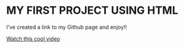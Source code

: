 <!DOCTYPE html>
<html>
  <body>
    <h1>MY FIRST PROJECT USING HTML</h1>
    <p>I've created a link to my Github page and enjoy!!</p>
    <p><a href="https://www.youtube.com/watch?v=dQw4w9WgXcQ">Watch this cool video</a></p>
  </body>
</html>
